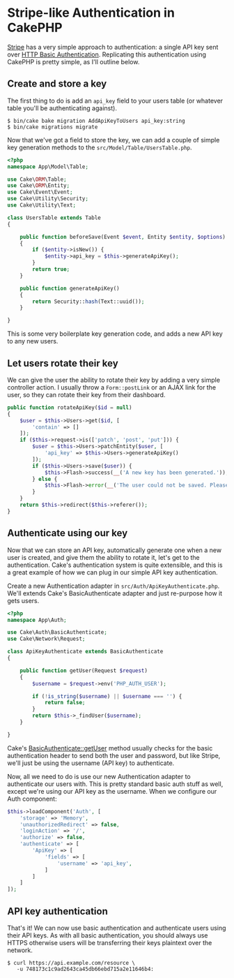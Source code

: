 # Stripe-like Authentication in CakePHP

[Stripe][1] has a very simple approach to authentication: a single API key sent
over [HTTP Basic Authentication][2]. Replicating this authentication using
CakePHP is pretty simple, as I'll outline below.

## Create and store a key

The first thing to do is add an `api_key` field to your users table (or whatever
table you'll be authenticating against).

```
$ bin/cake bake migration AddApiKeyToUsers api_key:string
$ bin/cake migrations migrate
```

Now that we've got a field to store the key, we can add a couple of simple key
generation methods to the `src/Model/Table/UsersTable.php`.

```php
<?php
namespace App\Model\Table;

use Cake\ORM\Table;
use Cake\ORM\Entity;
use Cake\Event\Event;
use Cake\Utility\Security;
use Cake\Utility\Text;

class UsersTable extends Table
{

    public function beforeSave(Event $event, Entity $entity, $options)
    {
        if ($entity->isNew()) {
            $entity->api_key = $this->generateApiKey();
        }
        return true;
    }

    public function generateApiKey()
    {
        return Security::hash(Text::uuid());
    }

}
```

This is some very boilerplate key generation code, and adds a new API key to any
new users.

## Let users rotate their key

We can give the user the ability to rotate their key by adding a very simple
controller action. I usually throw a `Form::postLink` or an AJAX link for the
user, so they can rotate their key from their dashboard.

```php
public function rotateApiKey($id = null)
{
	$user = $this->Users->get($id, [
		'contain' => []
	]);
	if ($this->request->is(['patch', 'post', 'put'])) {
		$user = $this->Users->patchEntity($user, [
			'api_key' => $this->Users->generateApiKey()
		]);
		if ($this->Users->save($user)) {
			$this->Flash->success(__('A new key has been generated.'));
		} else {
			$this->Flash->error(__('The user could not be saved. Please, try again.'));
		}
	}
	return $this->redirect($this->referer());
}
```

## Authenticate using our key

Now that we can store an API key, automatically generate one when a new user is
created, and give them the ability to rotate it, let's get to the authentication.
Cake's authentication system is quite extensible, and this is a great example
of how we can plug in our simple API key authentication.

Create a new Authentication adapter in `src/Auth/ApiKeyAuthenticate.php`. We'll
extends Cake's BasicAuthenticate adapter and just re-purpose how it gets users.

```php
<?php
namespace App\Auth;

use Cake\Auth\BasicAuthenticate;
use Cake\Network\Request;

class ApiKeyAuthenticate extends BasicAuthenticate
{

    public function getUser(Request $request)
    {
        $username = $request->env('PHP_AUTH_USER');

        if (!is_string($username) || $username === '') {
            return false;
        }
        return $this->_findUser($username);
    }

}
```

Cake's [BasicAuthenticate::getUser][3] method usually checks for the basic
authentication header to send both the user and password, but like Stripe, we'll
just be using the username (API key) to authenticate.

Now, all we need to do is use our new Authentication adapter to authenticate our
users with. This is pretty standard basic auth stuff as well, except we're using
our API key as the username. When we configure our Auth component:

```php
$this->loadComponent('Auth', [
	'storage' => 'Memory',
	'unauthorizedRedirect' => false,
	'loginAction' => '/',
	'authorize' => false,
	'authenticate' => [
		'ApiKey' => [
			'fields' => [
				'username' => 'api_key',
			]
		]
	]
]);
```

## API key authentication

That's it! We can now use basic authentication and authenticate users using their
API keys. As with all basic authentication, you should always use HTTPS otherwise
users will be transferring their keys plaintext over the network.

```
$ curl https://api.example.com/resource \
   -u 748173c1c9ad2643ca45db66ebd715a2e11646b4:
```

[1]: https://stripe.com
[2]: https://en.wikipedia.org/wiki/Basic_access_authentication
[3]: http://api.cakephp.org/3.1/source-class-Cake.Auth.BasicAuthenticate.html#68-83